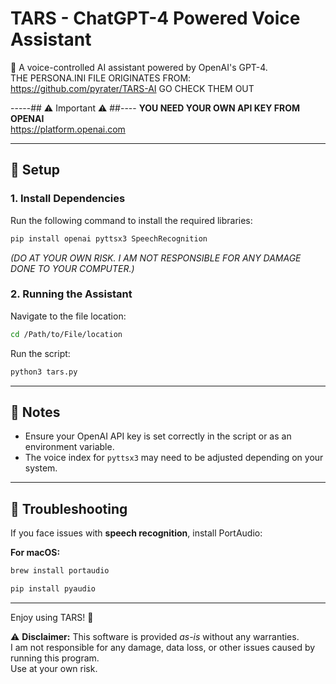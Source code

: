 # TARS - ChatGPT-4 Powered Voice Assistant #

🚀 A voice-controlled AI assistant powered by OpenAI's GPT-4.  
THE PERSONA.INI FILE ORIGINATES FROM:
https://github.com/pyrater/TARS-AI
        GO CHECK THEM OUT

   -----## ⚠️ Important ⚠️ ##----
**YOU NEED YOUR OWN API KEY FROM OPENAI**  
      https://platform.openai.com

---

## 📌 Setup  

### 1. Install Dependencies  
Run the following command to install the required libraries:  
```sh
pip install openai pyttsx3 SpeechRecognition
```
*(DO AT YOUR OWN RISK. I AM NOT RESPONSIBLE FOR ANY DAMAGE DONE TO YOUR COMPUTER.)*  

### 2. Running the Assistant  
Navigate to the file location:  
```sh
cd /Path/to/File/location
```
Run the script:  
```sh
python3 tars.py
```

---

## 📝 Notes  
- Ensure your OpenAI API key is set correctly in the script or as an environment variable.  
- The voice index for `pyttsx3` may need to be adjusted depending on your system.  

---

## 🔧 Troubleshooting  
If you face issues with **speech recognition**, install PortAudio:  

**For macOS:**  
```sh
brew install portaudio
```
```sh
pip install pyaudio
```



---

Enjoy using TARS! 🚀  

⚠️ **Disclaimer:** This software is provided *as-is* without any warranties.  
I am not responsible for any damage, data loss, or other issues caused by running this program.  
Use at your own risk.
